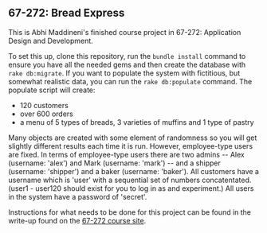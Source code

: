 67-272: Bread Express
---
This is Abhi Maddineni's finished course project in 67-272: Application Design and Development.  

To set this up, clone this repository, run the `bundle install` command to ensure you have all the needed gems and then create the database with `rake db:migrate`.  If you want to populate the system with fictitious, but somewhat realistic data, you can run the `rake db:populate` command.  The populate script will create:
- 120 customers
- over 600 orders
- a menu of 5 types of breads, 3 varieties of muffins and 1 type of pastry

Many objects are created with some element of randomness so you will get slightly different results each time it is run.  However, employee-type users are fixed.  In terms of employee-type users there are two admins -- Alex (username: 'alex') and Mark (username: 'mark') -- and a shipper (username: 'shipper') and a baker (username: 'baker').  All customers have a username which is 'user' with a sequential set of numbers concatentated. (user1 - user120 should exist for you to log in as and experiment.)  All users in the system have a password of 'secret'.  

Instructions for what needs to be done for this project can be found in the write-up found on the [67-272 course site](http://67272.cmuis.net/projects).
